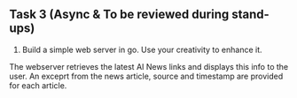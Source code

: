 
## Task 3  (Async & To be reviewed during stand-ups)

1. Build a simple web server in go. Use your creativity to enhance it.

The webserver retrieves the latest AI News links and displays this info to the user.
An exceprt from the news article, source and timestamp are provided for each article.


